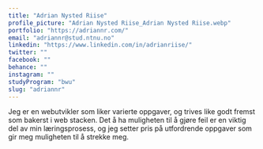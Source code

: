 ```yaml
---
title: "Adrian Nysted Riise"
profile_picture: "Adrian Nysted Riise_Adrian Nysted Riise.webp"
portfolio: "https://adriannr.com/"
email: "adriannr@stud.ntnu.no"
linkedin: "https://www.linkedin.com/in/adrianriise/"
twitter: ""
facebook: ""
behance: ""
instagram: ""
studyProgram: "bwu"
slug: "adriannr"
---
```


Jeg er en webutvikler som liker varierte oppgaver, og trives like godt fremst som bakerst i web stacken. 
Det å ha muligheten til å gjøre feil er en viktig del av min læringsprosess, og jeg setter pris på utfordrende oppgaver som gir meg muligheten til å strekke meg.
